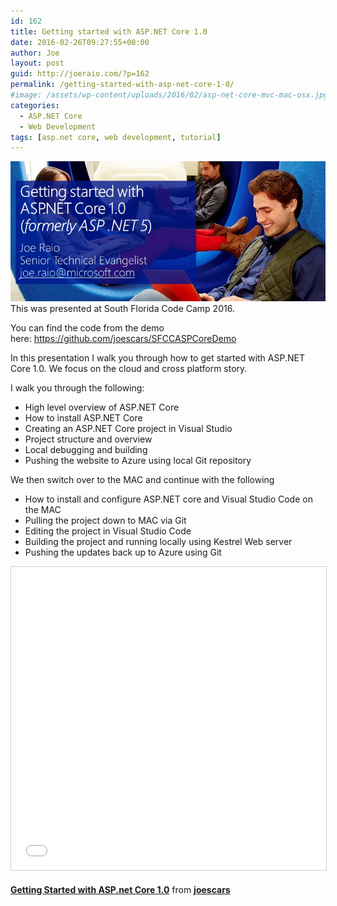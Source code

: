 ```yaml
---
id: 162
title: Getting started with ASP.NET Core 1.0
date: 2016-02-26T09:27:55+00:00
author: Joe
layout: post
guid: http://joeraio.com/?p=162
permalink: /getting-started-with-asp-net-core-1-0/
#image: /assets/wp-content/uploads/2016/02/asp-net-core-mvc-mac-osx.jpg
categories:
  - ASP.NET Core
  - Web Development
tags: [asp.net core, web development, tutorial]
---
```

![Getting started with ASP.NET Core 1.0](/assets/wp-content/uploads/2016/02/asp-net-core-mvc-mac-osx.jpg)
This was presented at South Florida Code Camp 2016.

You can find the code from the demo here: <https://github.com/joescars/SFCCASPCoreDemo>

In this presentation I walk you through how to get started with ASP.NET Core 1.0. We focus on the cloud and cross platform story.

I walk you through the following:

  * High level overview of ASP.NET Core
  * How to install ASP.NET Core
  * Creating an ASP.NET Core project in Visual Studio
  * Project structure and overview
  * Local debugging and building
  * Pushing the website to Azure using local Git repository

We then switch over to the MAC and continue with the following

  * How to install and configure ASP.NET core and Visual Studio Code on the MAC
  * Pulling the project down to MAC via Git
  * Editing the project in Visual Studio Code
  * Building the project and running locally using Kestrel Web server
  * Pushing the updates back up to Azure using Git

<iframe src="//www.slideshare.net/slideshow/embed_code/key/gKlq5PT1Hep7zQ" width="595" height="485" frameborder="0" marginwidth="0" marginheight="0" scrolling="no" style="border:1px solid #CCC; border-width:1px; margin-bottom:5px; max-width: 100%;" allowfullscreen></iframe> 

**[Getting Started with ASP.net Core 1.0](//www.slideshare.net/joescars/getting-started-with-aspnet-core-10)** from **[joescars](//www.slideshare.net/joescars)**